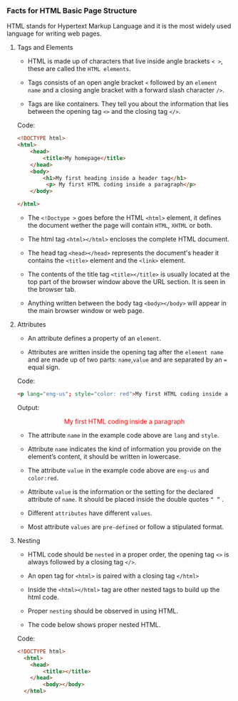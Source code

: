 ### Facts for HTML Basic Page Structure

HTML stands for Hypertext Markup Language and it is the most widely used language for writing web pages.

1. Tags and Elements

    - HTML is made up of characters that live inside angle brackets `< >`, these are called the `HTML elements`.

    - Tags consists of an open angle bracket `<` followed by an `element name` and a closing angle bracket with a forward slash character `/>`.

    - Tags are like containers. They tell you about the information that lies between the opening tag `<>` and the closing tag `</>`. 

    Code:

    ```html
    <!DOCTYPE html>
    <html>
	    <head>
		    <title>My homepage</title>
	    </head>
	    <body>
		    <h1>My first heading inside a header tag</h1>
             <p> My first HTML coding inside a paragraph</p>
	    </body>

    </html>

    ```
    - The `<!Doctype >` goes before the HTML `<html>` element, it defines the document wether the page will contain `HTML`, `XHTML` or both. 

    - The html tag `<html></html>` encloses the complete HTML document.
    
    - The head tag `<head></head>` represents the document's header it contains the `<title>` element and the `<link>` element.

    - The contents of the title tag `<title></title>` is usually located at the top part of the browser window above the URL section. It is seen in the browser tab. 

     - Anything written between the body tag `<body></body>` will appear in the main browser window or web page.
    
3. Attributes

    - An attribute defines a property of an `element`. 

    - Attributes are written inside the opening tag after the `element name` and are made up of two parts: `name`,`value` and are separated by an  `=` equal sign.

    Code:

    ```html
    <p lang="eng-us"; style="color: red">My first HTML coding inside a paragraph</p>
    
    ```
     
     Output:

    <p lang="eng-us"; style="color: red; text-align: center;">My first HTML coding inside a paragraph</p>

    - The attribute `name` in the example code above are `lang` and `style`. 

    - Attribute `name` indicates the kind of information you provide on the element’s content, it should be written in lowercase.

    - The attribute `value` in the example code above are `eng-us` and `color:red`. 
    
    - Attribute `value` is the information or the setting for the declared attribute of `name`. It should be placed inside the double quotes `“ ”` . 

    - Different `attributes` have different `values`.
    
    - Most attribute `values` are `pre-defined` or follow a stipulated format.  

4. Nesting

    - HTML code should be `nested` in a proper order, the opening tag `<>` is always followed by a closing tag `</>`.

    - An open tag for `<html>` is paired with a closing tag `</html>`

    - Inside the `<html></html>` tag are other nested tags to build up the html code.

    - Proper `nesting` should be observed in using HTML.

    - The code below shows proper nested HTML.

    Code:

    ```html
    <!DOCTYPE html>
      <html>
        <head>
            <title></title>
        </head>
            <body></body>
      </html>  

    ```
    


 
    



